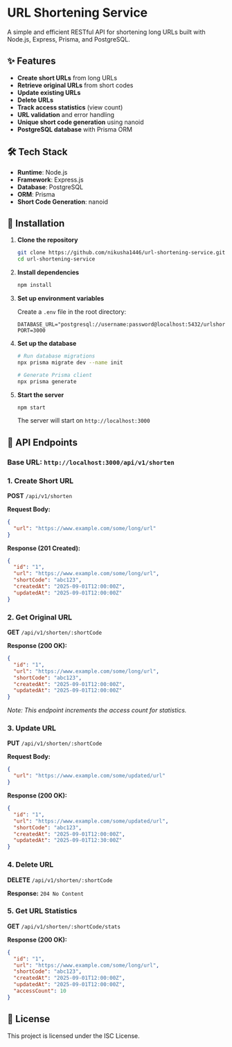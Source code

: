 # URL Shortening Service

A simple and efficient RESTful API for shortening long URLs built with Node.js, Express, Prisma, and PostgreSQL.

## ✨ Features

- **Create short URLs** from long URLs
- **Retrieve original URLs** from short codes
- **Update existing URLs** 
- **Delete URLs**
- **Track access statistics** (view count)
- **URL validation** and error handling
- **Unique short code generation** using nanoid
- **PostgreSQL database** with Prisma ORM

## 🛠️ Tech Stack

- **Runtime**: Node.js
- **Framework**: Express.js
- **Database**: PostgreSQL
- **ORM**: Prisma
- **Short Code Generation**: nanoid

## 🚀 Installation

1. **Clone the repository**
   ```bash
   git clone https://github.com/nikusha1446/url-shortening-service.git
   cd url-shortening-service
   ```

2. **Install dependencies**
   ```bash
   npm install
   ```

3. **Set up environment variables**
   
   Create a `.env` file in the root directory:
   ```env
   DATABASE_URL="postgresql://username:password@localhost:5432/urlshortener"
   PORT=3000
   ```

4. **Set up the database**
   ```bash
   # Run database migrations
   npx prisma migrate dev --name init
   
   # Generate Prisma client
   npx prisma generate
   ```

5. **Start the server**
   ```bash
   npm start
   ```

   The server will start on `http://localhost:3000`

## 📡 API Endpoints

### Base URL: `http://localhost:3000/api/v1/shorten`

### 1. Create Short URL
**POST** `/api/v1/shorten`

**Request Body:**
```json
{
  "url": "https://www.example.com/some/long/url"
}
```

**Response (201 Created):**
```json
{
  "id": "1",
  "url": "https://www.example.com/some/long/url",
  "shortCode": "abc123",
  "createdAt": "2025-09-01T12:00:00Z",
  "updatedAt": "2025-09-01T12:00:00Z"
}
```

### 2. Get Original URL
**GET** `/api/v1/shorten/:shortCode`

**Response (200 OK):**
```json
{
  "id": "1",
  "url": "https://www.example.com/some/long/url",
  "shortCode": "abc123",
  "createdAt": "2025-09-01T12:00:00Z",
  "updatedAt": "2025-09-01T12:00:00Z"
}
```

*Note: This endpoint increments the access count for statistics.*

### 3. Update URL
**PUT** `/api/v1/shorten/:shortCode`

**Request Body:**
```json
{
  "url": "https://www.example.com/some/updated/url"
}
```

**Response (200 OK):**
```json
{
  "id": "1",
  "url": "https://www.example.com/some/updated/url",
  "shortCode": "abc123",
  "createdAt": "2025-09-01T12:00:00Z",
  "updatedAt": "2025-09-01T12:30:00Z"
}
```

### 4. Delete URL
**DELETE** `/api/v1/shorten/:shortCode`

**Response:** `204 No Content`

### 5. Get URL Statistics
**GET** `/api/v1/shorten/:shortCode/stats`

**Response (200 OK):**
```json
{
  "id": "1",
  "url": "https://www.example.com/some/long/url",
  "shortCode": "abc123",
  "createdAt": "2025-09-01T12:00:00Z",
  "updatedAt": "2025-09-01T12:00:00Z",
  "accessCount": 10
}
```

## 📄 License

This project is licensed under the ISC License.
